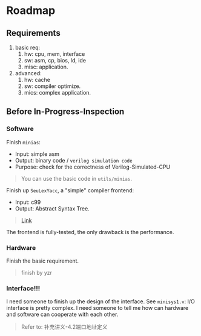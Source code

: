 # Roadmap

## Requirements

1. basic req:
   1. hw: cpu, mem, interface
   2. sw: asm, cp, bios, ld, ide
   3. misc: application.
2. advanced:
   1. hw: cache
   2. sw: compiler optimize.
   3. mics: complex application.


## Before In-Progress-Inspection

### Software

Finish `minias`:
- Input: simple asm
- Output: binary code / `verilog simulation code`
- Purpose: check for the correctness of Verilog-Simulated-CPU

> You can use the basic code in `utils/minias`. 

Finish up `SeuLexYacc`, a "simple" compiler frontend:
- Input: c99
- Output: Abstract Syntax Tree.

> [Link](https://github.com/Adversarr/SeuLexYacc)

The frontend is fully-tested, the only drawback is the performance.

### Hardware

Finish the basic requirement.

> finish by yzr

### Interface!!!

I need someone to finish up the design of the interface. See `minisys1.v`: I/O interface is pretty complex. I need someone to tell me how can hardware and software can cooperate with each other.

> Refer to: 补充讲义-4.2端口地址定义

